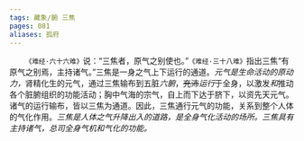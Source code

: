 ```yaml
---
tags: 藏象/腑 三焦
pages: 081
aliases: 孤府
---
```

&emsp;&emsp;`《难经·六十六难》`说：“三焦者，原气之别使也。”`《难经·三十八难》`指出三焦“有原气之别焉，主持诸气。”三焦是一身之气上下运行的通道。<dfn>元气是生命活动的原动力，</dfn>肾精化生的元气，通过三焦输布到五脏<dfn>六腑</dfn>，~~充沛~~<dfn>运行</dfn>于全身，以激发<dfn>和</dfn>推动各个脏腑组织的功能活动；胸中气海的宗气，自上而下达于脐下，以资先天元气。诸气的运行输布，皆以三焦为通道。因此，三焦通行元气的功能，关系到整个人体的气化作用。<dfn>三焦是人体之气升降出入的道路，是全身气化活动的场所。三焦具有主持诸气，总司全身气机和气化的功能。</dfn>